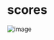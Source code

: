 # scores
![image](https://github.com/pacid/scores/assets/1618052/820ecd37-fee4-4b78-8a4c-2b29cd88dfd0)
